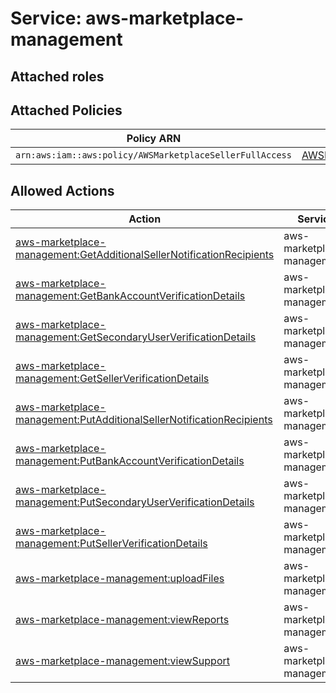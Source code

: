 # Service: aws-marketplace-management

## Attached roles

## Attached Policies

| Policy ARN | Policy Name |
|------------|-------------|
| `arn:aws:iam::aws:policy/AWSMarketplaceSellerFullAccess` | [AWSMarketplaceSellerFullAccess](../policies.md#awsmarketplacesellerfullaccess) |

## Allowed Actions

| Action | Service |
|--------|---------|
| [aws-marketplace-management:GetAdditionalSellerNotificationRecipients](../actions.md#aws-marketplace-management:getadditionalsellernotificationrecipients) | aws-marketplace-management |
| [aws-marketplace-management:GetBankAccountVerificationDetails](../actions.md#aws-marketplace-management:getbankaccountverificationdetails) | aws-marketplace-management |
| [aws-marketplace-management:GetSecondaryUserVerificationDetails](../actions.md#aws-marketplace-management:getsecondaryuserverificationdetails) | aws-marketplace-management |
| [aws-marketplace-management:GetSellerVerificationDetails](../actions.md#aws-marketplace-management:getsellerverificationdetails) | aws-marketplace-management |
| [aws-marketplace-management:PutAdditionalSellerNotificationRecipients](../actions.md#aws-marketplace-management:putadditionalsellernotificationrecipients) | aws-marketplace-management |
| [aws-marketplace-management:PutBankAccountVerificationDetails](../actions.md#aws-marketplace-management:putbankaccountverificationdetails) | aws-marketplace-management |
| [aws-marketplace-management:PutSecondaryUserVerificationDetails](../actions.md#aws-marketplace-management:putsecondaryuserverificationdetails) | aws-marketplace-management |
| [aws-marketplace-management:PutSellerVerificationDetails](../actions.md#aws-marketplace-management:putsellerverificationdetails) | aws-marketplace-management |
| [aws-marketplace-management:uploadFiles](../actions.md#aws-marketplace-management:uploadfiles) | aws-marketplace-management |
| [aws-marketplace-management:viewReports](../actions.md#aws-marketplace-management:viewreports) | aws-marketplace-management |
| [aws-marketplace-management:viewSupport](../actions.md#aws-marketplace-management:viewsupport) | aws-marketplace-management |